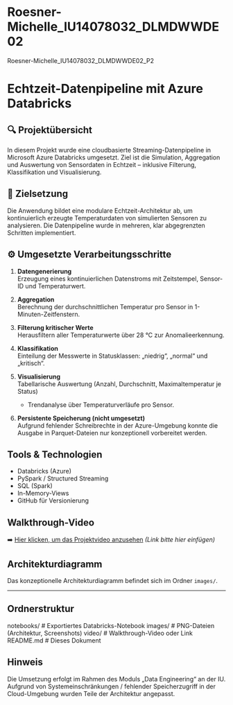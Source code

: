# Roesner-Michelle_IU14078032_DLMDWWDE02
Roesner-Michelle_IU14078032_DLMDWWDE02_P2
# Echtzeit-Datenpipeline mit Azure Databricks

## 🔍 Projektübersicht

In diesem Projekt wurde eine cloudbasierte Streaming-Datenpipeline in Microsoft Azure Databricks umgesetzt. Ziel ist die Simulation, Aggregation und Auswertung von Sensordaten in Echtzeit – inklusive Filterung, Klassifikation und Visualisierung.

## 🎯 Zielsetzung

Die Anwendung bildet eine modulare Echtzeit-Architektur ab, um kontinuierlich erzeugte Temperaturdaten von simulierten Sensoren zu analysieren. Die Datenpipeline wurde in mehreren, klar abgegrenzten Schritten implementiert.

## ⚙️ Umgesetzte Verarbeitungsschritte

1. **Datengenerierung**  
   Erzeugung eines kontinuierlichen Datenstroms mit Zeitstempel, Sensor-ID und Temperaturwert.

2. **Aggregation**  
   Berechnung der durchschnittlichen Temperatur pro Sensor in 1-Minuten-Zeitfenstern.

3. **Filterung kritischer Werte**  
   Herausfiltern aller Temperaturwerte über 28 °C zur Anomalieerkennung.

4. **Klassifikation**  
   Einteilung der Messwerte in Statusklassen: „niedrig“, „normal“ und „kritisch“.

5. **Visualisierung**  
   Tabellarische Auswertung (Anzahl, Durchschnitt, Maximaltemperatur je Status)  
   + Trendanalyse über Temperaturverläufe pro Sensor.

6. **Persistente Speicherung (nicht umgesetzt)**  
   Aufgrund fehlender Schreibrechte in der Azure-Umgebung konnte die Ausgabe in Parquet-Dateien nur konzeptionell vorbereitet werden.

## Tools & Technologien

- Databricks (Azure)
- PySpark / Structured Streaming
- SQL (Spark)
- In-Memory-Views
- GitHub für Versionierung

## Walkthrough-Video

➡️ [Hier klicken, um das Projektvideo anzusehen](#) *(Link bitte hier einfügen)*

## Architekturdiagramm

Das konzeptionelle Architekturdiagramm befindet sich im Ordner `images/`.

---

## Ordnerstruktur
notebooks/ # Exportiertes Databricks-Notebook
images/ # PNG-Dateien (Architektur, Screenshots)
video/ # Walkthrough-Video oder Link
README.md # Dieses Dokument

## Hinweis

Die Umsetzung erfolgt im Rahmen des Moduls „Data Engineering“ an der IU. Aufgrund von Systemeinschränkungen / fehlender Speicherzugriff in der Cloud-Umgebung wurden Teile der Architektur angepasst.
